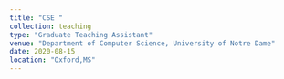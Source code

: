 ```yaml
---
title: "CSE "
collection: teaching
type: "Graduate Teaching Assistant"
venue: "Department of Computer Science, University of Notre Dame"
date: 2020-08-15
location: "Oxford,MS"
---
```

